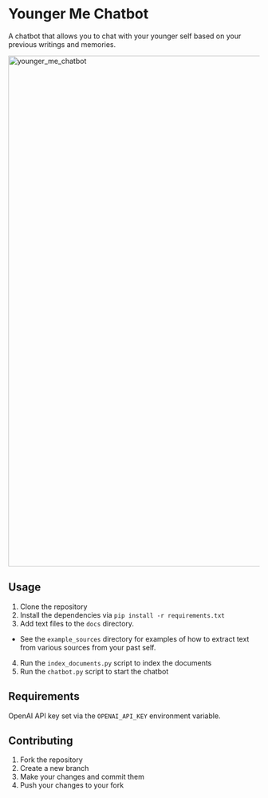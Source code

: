 # Younger Me Chatbot

A chatbot that allows you to chat with your younger self based on your previous writings and memories.

<img width="1024" height="1024" alt="younger_me_chatbot" src="https://github.com/user-attachments/assets/b36e69e2-bf10-4f2e-8bdc-eb65185020bf" />

## Usage

1. Clone the repository
2. Install the dependencies via `pip install -r requirements.txt`
3. Add text files to the `docs` directory.
 - See the `example_sources` directory for examples of how to extract text from various sources from your past self.
4. Run the `index_documents.py` script to index the documents
4. Run the `chatbot.py` script to start the chatbot

## Requirements
OpenAI API key set via the `OPENAI_API_KEY` environment variable.

## Contributing

1. Fork the repository
2. Create a new branch
3. Make your changes and commit them
4. Push your changes to your fork
